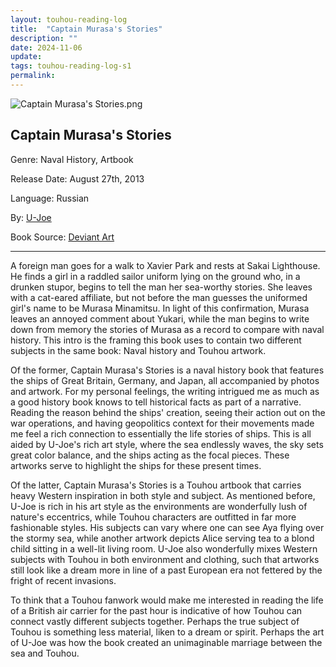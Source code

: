 ```yaml
---
layout: touhou-reading-log
title:  "Captain Murasa's Stories"
description: ""
date: 2024-11-06
update: 
tags: touhou-reading-log-s1
permalink:
---
```

![Captain Murasa's Stories.png](images/indexes/touhou-reading-log/S1/06/cover.png)
## Captain Murasa's Stories
Genre: Naval History, Artbook

Release Date: August 27th, 2013

Language: Russian

By: [U-Joe](https://www.deviantart.com/u-joe)

Book Source: [Deviant Art](https://www.deviantart.com/u-joe/art/Captain-Murasa-s-stories-396219254)
- - -

A foreign man goes for a walk to Xavier Park and rests at Sakai Lighthouse. He finds a girl in a raddled sailor uniform lying on the ground who, in a drunken stupor, begins to tell the man her sea-worthy stories. She leaves with a cat-eared affiliate, but not before the man guesses the uniformed girl's name to be Murasa Minamitsu. In light of this confirmation, Murasa leaves an annoyed comment about Yukari, while the man begins to write down from memory the stories of Murasa as a record to compare with naval history. This intro is the framing this book uses to contain two different subjects in the same book: Naval history and Touhou artwork.

Of the former, Captain Murasa's Stories is a naval history book that features the ships of Great Britain, Germany, and Japan, all accompanied by photos and artwork. For my personal feelings, the writing intrigued me as much as a good history book knows to tell historical facts as part of a narrative. Reading the reason behind the ships' creation, seeing their action out on the war operations, and having geopolitics context for their movements made me feel a rich connection to essentially the life stories of ships. This is all aided by U-Joe's rich art style, where the sea endlessly waves, the sky sets great color balance, and the ships acting as the focal pieces. These artworks serve to highlight the ships for these present times.

Of the latter, Captain Murasa's Stories is a Touhou artbook that carries heavy Western inspiration in both style and subject. As mentioned before, U-Joe is rich in his art style as the environments are wonderfully lush of nature's eccentrics, while Touhou characters are outfitted in far more fashionable styles. His subjects can vary where one can see Aya flying over the stormy sea, while another artwork depicts Alice serving tea to a blond child sitting in a well-lit living room. U-Joe also wonderfully mixes Western subjects with Touhou in both environment and clothing, such that artworks still look like a dream more in line of a past European era not fettered by the fright of recent invasions.

To think that a Touhou fanwork would make me interested in reading the life of a British air carrier for the past hour is indicative of how Touhou can connect vastly different subjects together. Perhaps the true subject of Touhou is something less material, liken to a dream or spirit. Perhaps the art of U-Joe was how the book created an unimaginable marriage between the sea and Touhou.